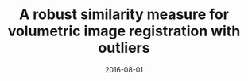 ---
title: "A robust similarity measure for volumetric image registration with outliers"
collection: publications
permalink: 
excerpt: 'Robust cosine similarity measure'
date: 2016-08-01
venue: 'Image and Vision Computing'
paperurl: https://www.sciencedirect.com/science/article/pii/S0262885616300841
citation: 'Snape, P., <b>Pszczolkowski, S.</b>, Zafeiriou, S., Tzimiropoulos, G., Ledig, C. and Rueckert, D., 2016. &quot;A robust similarity measure for volumetric image registration with outliers&quot; <i>Image and Vision Computing</i>, 52, pp.97-113'
---